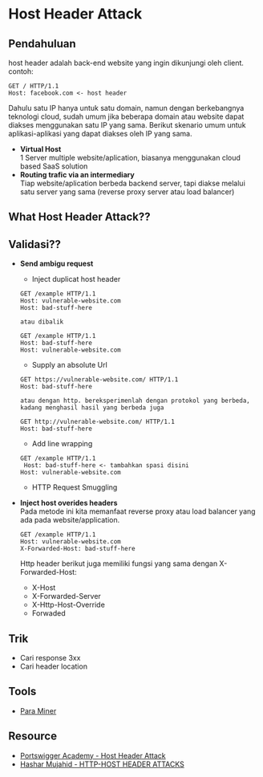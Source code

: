 # Host Header Attack

## Pendahuluan
host header adalah back-end website yang ingin dikunjungi oleh client. contoh:
```
GET / HTTP/1.1
Host: facebook.com <- host header
```
Dahulu satu IP hanya untuk satu domain, namun dengan berkebangnya teknologi cloud, sudah umum jika beberapa domain atau website dapat diakses menggunakan satu IP yang sama. Berikut skenario umum untuk aplikasi-aplikasi yang dapat diakses oleh IP yang sama.
  - __Virtual Host__<br>
    1 Server multiple website/aplication, biasanya menggunakan cloud based SaaS solution
  - __Routing trafic via an intermediary__<br>
    Tiap website/aplication berbeda backend server, tapi diakse melalui satu server yang sama (reverse proxy server atau load balancer)
    
## What Host Header Attack??

## Validasi??
- __Send ambigu request__
    - Inject duplicat host header
    ```
    GET /example HTTP/1.1
    Host: vulnerable-website.com
    Host: bad-stuff-here 
  
    atau dibalik
  
    GET /example HTTP/1.1
    Host: bad-stuff-here
    Host: vulnerable-website.com
    ```

    - Supply an absolute Url
    ```
    GET https://vulnerable-website.com/ HTTP/1.1
    Host: bad-stuff-here
    
    atau dengan http. bereksperimenlah dengan protokol yang berbeda, kadang menghasil hasil yang berbeda juga
    
    GET http://vulnerable-website.com/ HTTP/1.1
    Host: bad-stuff-here
    ```

    - Add line wrapping
    ```
    GET /example HTTP/1.1
     Host: bad-stuff-here <- tambahkan spasi disini
    Host: vulnerable-website.com
    ```

    - HTTP Request Smuggling
    
- __Inject host overides headers__<br>
Pada metode ini kita memanfaat reverse proxy atau load balancer yang ada pada website/application.
  ```
  GET /example HTTP/1.1
  Host: vulnerable-website.com
  X-Forwarded-Host: bad-stuff-here 
  ```
  Http header berikut juga memiliki fungsi yang sama dengan X-Forwarded-Host:<br>
    - X-Host
    - X-Forwarded-Server
    - X-Http-Host-Override
    - Forwaded
 
## Trik
- Cari response 3xx
- Cari header location

## Tools
- [Para Miner](https://portswigger.net/bappstore/17d2949a985c4b7ca092728dba871943) 
 
## Resource
- [Portswigger Academy - Host Header Attack](https://portswigger.net/web-security/host-header)
- [Hashar Mujahid - HTTP-HOST HEADER ATTACKS](https://infosecwriteups.com/http-host-header-attacks-55ca4b7786c)

